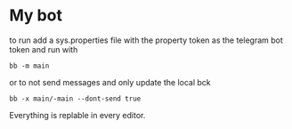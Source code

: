 # My bot

to run add a sys.properties file with the property token as the telegram bot token and run with

```shell
bb -m main 
```

or to not send messages and only update the local bck
```shell
bb -x main/-main --dont-send true
```

Everything is replable in every editor.